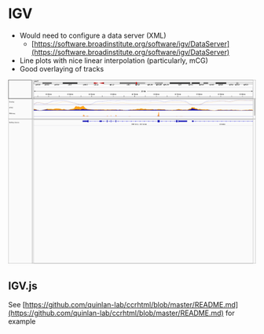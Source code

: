 # IGV

- Would need to configure a data server (XML)
  - [https://software.broadinstitute.org/software/igv/DataServer](https://software.broadinstitute.org/software/igv/DataServer)
- Line plots with nice linear interpolation (particularly, mCG)
- Good overlaying of tracks

![Fig 3c of our paper](igv_snapshot.png)

## IGV.js

See [https://github.com/quinlan-lab/ccrhtml/blob/master/README.md](https://github.com/quinlan-lab/ccrhtml/blob/master/README.md) for example
